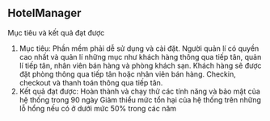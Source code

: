 ## HotelManager
Mục tiêu và kết quả đạt được
1. Mục tiêu:
Phần mềm phải dễ sử dụng và cài đặt.
Người quản lí có quyền cao nhất và quản lí những mục như khách hàng thông qua tiếp tân, quản lí tiếp tân, nhân viên bán hàng và phòng khách sạn.
Khách hàng sẽ được đặt phòng thông qua tiếp tân hoặc nhân viên bán hàng. Checkin, checkout và thanh toán thông qua tiếp tân.
2. Kết quả đạt được:
Hoàn thành và chạy thử các tính năng và bảo mật của hệ thống trong 90 ngày
Giảm thiểu mức tổn hại của hệ thống trên những lỗ hổng nếu có ở dưới mức 50% trong các năm
